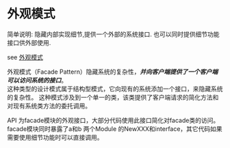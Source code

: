 # 外观模式

简单说明: 隐藏内部实现细节,提供一个外部的系统接口. 也可以同时提供细节功能接口供外部使用.

see [外观模式](https://www.runoob.com/design-pattern/facade-pattern.html)

外观模式（Facade Pattern）隐藏系统的复杂性，***并向客户端提供了一个客户端可以访问系统的接口***。  
这种类型的设计模式属于结构型模式，它向现有的系统添加一个接口，来隐藏系统的复杂性。
这种模式涉及到一个单一的类，该类提供了客户端请求的简化方法和对现有系统类方法的委托调用。

API 为facade模块的外观接口，大部分代码使用此接口简化对facade类的访问。
facade模块同时暴露了a和b 两个Module 的NewXXX和interface，其它代码如果需要使用细节功能时可以直接调用。
